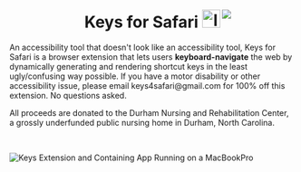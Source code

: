 <h1 align="center">
  <span align="center">
    Keys for Safari <img src="Resources/icon.png" alt="logo" width="32" height="32">
  </span>
  <a href="https://apps.apple.com/us/app/keys-for-safari/id1494642810?mt=12">
    <img align="right" style="position: absolute" src="Resources/MacAppStoreBadge.svg">
  </a>
</h1>
An accessibility tool that doesn't look like an accessibility tool, Keys for Safari is a browser extension that lets users <b>keyboard-navigate</b> the web by dynamically generating and rendering shortcut keys in the least ugly/confusing way possible. If you have a motor disability or other accessibility issue, please email keys4safari@gmail.com for 100% off this extension. No questions asked.

All proceeds are donated to the Durham Nursing and Rehabilitation Center, a grossly underfunded public nursing home in Durham, North Carolina.

<br>

![Keys Extension and Containing App Running on a MacBookPro](Resources/MacBook%20Pro.png)
